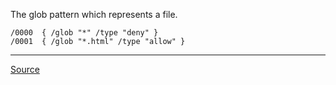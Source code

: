 The glob pattern which represents a file.

```
/0000  { /glob "*" /type "deny" }
/0001  { /glob "*.html" /type "allow" }
```

---

[Source](https://experienceleague.adobe.com/docs/experience-manager-dispatcher/using/configuring/dispatcher-configuration.html?lang=en#automatically-invalidating-cached-files)
